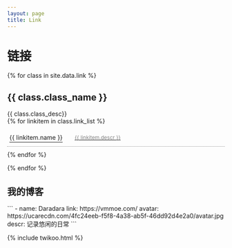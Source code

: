 ```yaml
---
layout: page
title: Link
---
```

<style type="text/css">
.flink-list-item {
  margin: 10px 0;
  padding: 5px 0;
  width: 100%;
  border-bottom: 1px dotted gray;
  min-height: 30px;
  line-height: 30px;
}
.flink-list-item:hover {
  background-color: lightgray;
  opacity: 0.6;
}
.flink-item-name {
  padding-left: 5px;
  float: left;
  width: 30%;
  overflow: hidden;
  text-overflow: ellipsis;
  white-space: nowrap;
}
.flink-item-name .site-name {
  text-decoration: underline;
  text-underline-offset: 5px;
}
.flink-item-desc {
  color: gray;
  font-size: 12px;
  font-weight: normal;
  overflow: hidden;
  text-overflow: ellipsis;
  white-space: nowrap;
}
</style>

<h1 class="post-title">链接</h1>
<div class="flink">
{% for class in site.data.link %}
  <h2>{{ class.class_name }}</h2>
  <div class="flink-desc">{{ class.class_desc}}</div>
  
  <div class="flink-list">
  {% for linkitem in class.link_list %}
    <div class="flink-list-item">
      <a href="{{ linkitem.link }}" title="{{ linkitem.name }}" target="_blank">
        <div class="flink-item-name"><span class="site-name">{{ linkitem.name }}</span></div>
        <div class="flink-item-desc" title=" {{ linkitem.descr }} ">{{ linkitem.descr }}</div>
      </a>
    </div>
  {% endfor %}
  </div>

{% endfor %}
</div>

<h2>我的博客</h2>
```
    - name: Daradara
      link: https://vmmoe.com/
      avatar: https://ucarecdn.com/4fc24eeb-f5f8-4a38-ab5f-46dd92d4e2a0/avatar.jpg
      descr: 记录悠闲的日常
```

{% include twikoo.html %}